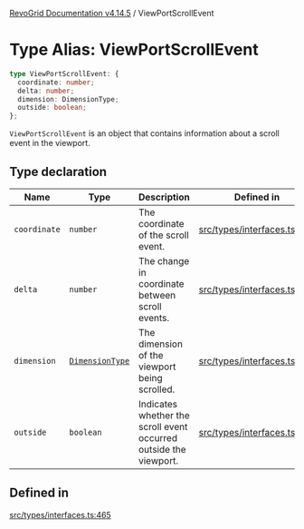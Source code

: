 [RevoGrid Documentation v4.14.5](README.md) / ViewPortScrollEvent

# Type Alias: ViewPortScrollEvent

```ts
type ViewPortScrollEvent: {
  coordinate: number;
  delta: number;
  dimension: DimensionType;
  outside: boolean;
};
```

`ViewPortScrollEvent` is an object that contains information about a scroll
event in the viewport.

## Type declaration

| Name | Type | Description | Defined in |
| ------ | ------ | ------ | ------ |
| `coordinate` | `number` | The coordinate of the scroll event. | [src/types/interfaces.ts:473](https://github.com/revolist/revogrid/blob/395fb64310e6654557393205ff295dbb2f4142c5/src/types/interfaces.ts#L473) |
| `delta` | `number` | The change in coordinate between scroll events. | [src/types/interfaces.ts:477](https://github.com/revolist/revogrid/blob/395fb64310e6654557393205ff295dbb2f4142c5/src/types/interfaces.ts#L477) |
| `dimension` | [`DimensionType`](TypeAlias.DimensionType.md) | The dimension of the viewport being scrolled. | [src/types/interfaces.ts:469](https://github.com/revolist/revogrid/blob/395fb64310e6654557393205ff295dbb2f4142c5/src/types/interfaces.ts#L469) |
| `outside` | `boolean` | Indicates whether the scroll event occurred outside the viewport. | [src/types/interfaces.ts:481](https://github.com/revolist/revogrid/blob/395fb64310e6654557393205ff295dbb2f4142c5/src/types/interfaces.ts#L481) |

## Defined in

[src/types/interfaces.ts:465](https://github.com/revolist/revogrid/blob/395fb64310e6654557393205ff295dbb2f4142c5/src/types/interfaces.ts#L465)
